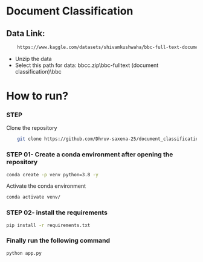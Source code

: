 # Document Classification 

## Data Link:

```bash
    https://www.kaggle.com/datasets/shivamkushwaha/bbc-full-text-document-classification/data
```
- Unzip the data
- Select this path for data: bbcc.zip\bbc-fulltext (document classification)\bbc

# How to run?

### STEP
Clone the repository

```bash
    git clone https://github.com/Dhruv-saxena-25/document_classification
```
### STEP 01- Create a conda environment after opening the repository

```bash
conda create -p venv python=3.8 -y
```
Activate the conda environment
```bash
conda activate venv/ 
```

### STEP 02- install the requirements
```bash
pip install -r requirements.txt
```

### Finally run the following command
```bash
python app.py
```



